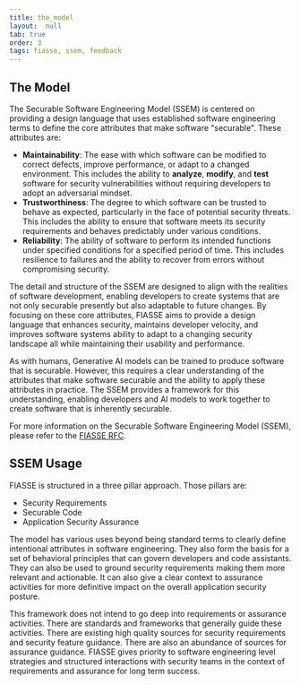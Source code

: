 ```yaml
---
title: the_model
layout:  null
tab: true
order: 3
tags: fiasse, ssem, feedback
---
```


## The Model

The Securable Software Engineering Model (SSEM) is centered on providing a design language that uses established software engineering terms to define the core attributes that make software "securable". These attributes are:

- **Maintainability**: The ease with which software can be modified to correct defects, improve performance, or adapt to a changed environment. This includes the ability to **analyze**, **modify**, and **test** software for security vulnerabilities without requiring developers to adopt an adversarial mindset.
- **Trustworthiness**: The degree to which software can be trusted to behave as expected, particularly in the face of potential security threats. This includes the ability to ensure that software meets its security requirements and behaves predictably under various conditions.
- **Reliability**: The ability of software to perform its intended functions under specified conditions for a specified period of time. This includes resilience to failures and the ability to recover from errors without compromising security.

The detail and structure of the SSEM are designed to align with the realities of software development, enabling developers to create systems that are not only securable presently but also adaptable to future changes. By focusing on these core attributes, FIASSE aims to provide a design language that enhances security, maintains developer velocity, and improves software systems ability to adapt to a changing security landscape all while maintaining their usability and performance.

As with humans, Generative AI models can be trained to produce software that is securable. However, this requires a clear understanding of the attributes that make software securable and the ability to apply these attributes in practice. The SSEM provides a framework for this understanding, enabling developers and AI models to work together to create software that is inherently securable.

For more information on the Securable Software Engineering Model (SSEM), please refer to the [FIASSE RFC](https://github.com/Xcaciv/securable_software_engineering/blob/main/docs/FIASSE-RFC.md#3-the-securable-software-engineering-model-ssem).

## SSEM Usage

FIASSE is structured in a three pillar approach. Those pillars are:

- Security Requirements
- Securable Code
- Application Security Assurance

The model has various uses beyond being standard terms to clearly define intentional attributes in software engineering. They also form the basis for a set of behavioral principles that can govern developers and code assistants. They can also be used to ground security requirements making them more relevant and actionable. It can also give a clear context to assurance activities for more definitive impact on the overall application security posture.

This framework does not intend to go deep into requirements or assurance activities. There are standards and frameworks that generally guide these activities. There are existing high quality sources for security requirements and security feature guidance. There are also an abundance of sources for assurance guidance. FIASSE gives priority to software engineering level strategies and structured interactions with security teams in the context of requirements and assurance for long term success.
